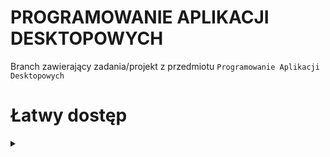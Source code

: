 # PROGRAMOWANIE APLIKACJI DESKTOPOWYCH

Branch zawierający zadania/projekt z przedmiotu `Programowanie Aplikacji Desktopowych`

# Łatwy dostęp

<div>
    <details>
        <summary></summary>
        <ul>
            <li><a href="PAD/Algorytm-Euklidesa-reszta-z-dzielenia/">Algorytm-Euklidesa-reszta-z-dzielenia</a></li>
            <li><a href="PAD/Algorytm-Euklidesa-odejmowanie/">Algorytm-Euklidesa-odejmowanie</a></li>
            <li><a href="PAD/Silnia-rekurencja-petla/">Silnia-rekurencja-petla</a></li>
            <li><a href="PAD/fibonacci-rekurencja-i-petla/">fibonacci-rekurencja-i-petla</a></li>
        </ul>
    </details>
</div>
